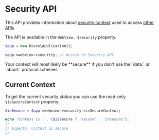 # Security API

<show-structure for="chapter" depth="2"/>

This API provides information about 
[security context](https://developer.mozilla.org/en-US/docs/Web/Security/Secure_Contexts) 
used to access [other APIs](https://developer.mozilla.org/en-US/docs/Web/Security/Secure_Contexts/features_restricted_to_secure_contexts).

The API is available in the `WebView::$security` property.

```php
$app = new Boson\Application();

$app->webview->security; // Access to Security API
```

<note>
Your context will most likely be **secure** if you don't use the 
`data:` or `about:` protocol schemes
</note>

## Current Context
<secondary-label ref="read-only"/>

To get the current security status you can use the read-only 
`$isSecureContext` property.

```php
$isSecure = $app->webview->security->isSecureContext;

echo 'Context is ' . ($isSecure ? 'secure' : 'insecure');
// 
// Expects: Context is secure
//
```